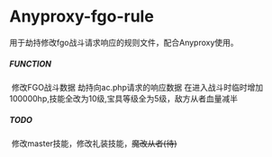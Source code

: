 # Anyproxy-fgo-rule
用于劫持修改fgo战斗请求响应的规则文件，配合Anyproxy使用。

##### FUNCTION

​	修改FGO战斗数据
	劫持向ac.php请求的响应数据
	在进入战斗时临时增加100000hp,技能全改为10级,宝具等级全为5级，敌方从者血量减半

##### TODO

​	修改master技能，修改礼装技能，~~魔改从者(待)~~

